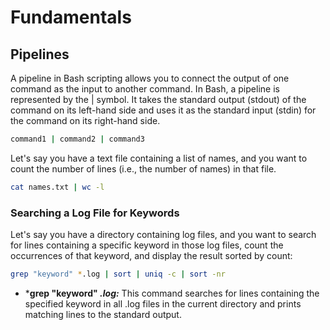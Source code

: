 # Fundamentals

## Pipelines

A pipeline in Bash scripting allows you to connect the output of one command as the input to another command.
In Bash, a pipeline is represented by the | symbol. It takes the standard output (stdout) of the command on its left-hand side and uses it as the standard input (stdin) for the command on its right-hand side.
```bash
command1 | command2 | command3
```

Let's say you have a text file containing a list of names, and you want to count the number of lines (i.e., the number of names) in that file.
```bash
cat names.txt | wc -l
```
### Searching a Log File for Keywords
Let's say you have a directory containing log files, and you want to search for lines containing a specific keyword in those log files, count the occurrences of that keyword, and display the result sorted by count:

```bash
grep "keyword" *.log | sort | uniq -c | sort -nr
```
- ***grep "keyword" *.log:*** This command searches for lines containing the specified keyword in all .log files in the current directory and prints matching lines to the standard output.







